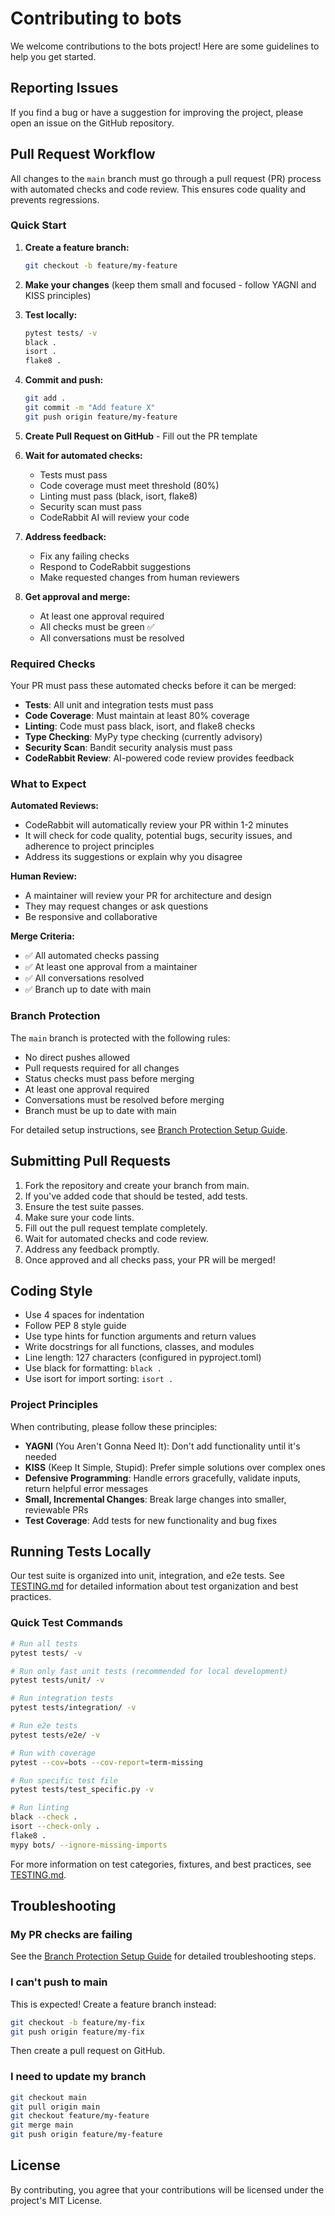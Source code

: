 # Contributing to bots

We welcome contributions to the bots project! Here are some guidelines to help you get started.

## Reporting Issues

If you find a bug or have a suggestion for improving the project, please open an issue on the GitHub repository.

## Pull Request Workflow

All changes to the `main` branch must go through a pull request (PR) process with automated checks and code review. This ensures code quality and prevents regressions.

### Quick Start

1. **Create a feature branch:**
   ```bash
   git checkout -b feature/my-feature
   ```

2. **Make your changes** (keep them small and focused - follow YAGNI and KISS principles)

3. **Test locally:**
   ```bash
   pytest tests/ -v
   black .
   isort .
   flake8 .
   ```

4. **Commit and push:**
   ```bash
   git add .
   git commit -m "Add feature X"
   git push origin feature/my-feature
   ```

5. **Create Pull Request on GitHub** - Fill out the PR template

6. **Wait for automated checks:**
   - Tests must pass
   - Code coverage must meet threshold (80%)
   - Linting must pass (black, isort, flake8)
   - Security scan must pass
   - CodeRabbit AI will review your code

7. **Address feedback:**
   - Fix any failing checks
   - Respond to CodeRabbit suggestions
   - Make requested changes from human reviewers

8. **Get approval and merge:**
   - At least one approval required
   - All checks must be green ✅
   - All conversations must be resolved

### Required Checks

Your PR must pass these automated checks before it can be merged:

- **Tests**: All unit and integration tests must pass
- **Code Coverage**: Must maintain at least 80% coverage
- **Linting**: Code must pass black, isort, and flake8 checks
- **Type Checking**: MyPy type checking (currently advisory)
- **Security Scan**: Bandit security analysis must pass
- **CodeRabbit Review**: AI-powered code review provides feedback

### What to Expect

**Automated Reviews:**
- CodeRabbit will automatically review your PR within 1-2 minutes
- It will check for code quality, potential bugs, security issues, and adherence to project principles
- Address its suggestions or explain why you disagree

**Human Review:**
- A maintainer will review your PR for architecture and design
- They may request changes or ask questions
- Be responsive and collaborative

**Merge Criteria:**
- ✅ All automated checks passing
- ✅ At least one approval from a maintainer
- ✅ All conversations resolved
- ✅ Branch up to date with main

### Branch Protection

The `main` branch is protected with the following rules:
- No direct pushes allowed
- Pull requests required for all changes
- Status checks must pass before merging
- At least one approval required
- Conversations must be resolved before merging
- Branch must be up to date with main

For detailed setup instructions, see [Branch Protection Setup Guide](docs/BRANCH_PROTECTION_SETUP.md).

## Submitting Pull Requests

1. Fork the repository and create your branch from main.
2. If you've added code that should be tested, add tests.
3. Ensure the test suite passes.
4. Make sure your code lints.
5. Fill out the pull request template completely.
6. Wait for automated checks and code review.
7. Address any feedback promptly.
8. Once approved and all checks pass, your PR will be merged!

## Coding Style

- Use 4 spaces for indentation
- Follow PEP 8 style guide
- Use type hints for function arguments and return values
- Write docstrings for all functions, classes, and modules
- Line length: 127 characters (configured in pyproject.toml)
- Use black for formatting: `black .`
- Use isort for import sorting: `isort .`

### Project Principles

When contributing, please follow these principles:

- **YAGNI** (You Aren't Gonna Need It): Don't add functionality until it's needed
- **KISS** (Keep It Simple, Stupid): Prefer simple solutions over complex ones
- **Defensive Programming**: Handle errors gracefully, validate inputs, return helpful error messages
- **Small, Incremental Changes**: Break large changes into smaller, reviewable PRs
- **Test Coverage**: Add tests for new functionality and bug fixes

## Running Tests Locally

Our test suite is organized into unit, integration, and e2e tests. See [TESTING.md](TESTING.md) for detailed information about test organization and best practices.

### Quick Test Commands

```bash
# Run all tests
pytest tests/ -v

# Run only fast unit tests (recommended for local development)
pytest tests/unit/ -v

# Run integration tests
pytest tests/integration/ -v

# Run e2e tests
pytest tests/e2e/ -v

# Run with coverage
pytest --cov=bots --cov-report=term-missing

# Run specific test file
pytest tests/test_specific.py -v

# Run linting
black --check .
isort --check-only .
flake8 .
mypy bots/ --ignore-missing-imports
```

For more information on test categories, fixtures, and best practices, see [TESTING.md](TESTING.md).

## Troubleshooting

### My PR checks are failing

See the [Branch Protection Setup Guide](docs/BRANCH_PROTECTION_SETUP.md#what-to-do-if-checks-fail) for detailed troubleshooting steps.

### I can't push to main

This is expected! Create a feature branch instead:
```bash
git checkout -b feature/my-fix
git push origin feature/my-fix
```
Then create a pull request on GitHub.

### I need to update my branch

```bash
git checkout main
git pull origin main
git checkout feature/my-feature
git merge main
git push origin feature/my-feature
```

## License

By contributing, you agree that your contributions will be licensed under the project's MIT License.
